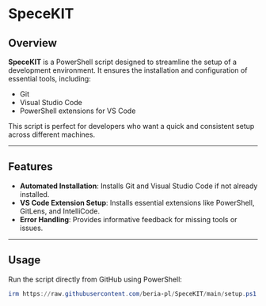 # SpeceKIT

## Overview
**SpeceKIT** is a PowerShell script designed to streamline the setup of a development environment. It ensures the installation and configuration of essential tools, including:
- Git
- Visual Studio Code
- PowerShell extensions for VS Code

This script is perfect for developers who want a quick and consistent setup across different machines.

---

## Features
- **Automated Installation**: Installs Git and Visual Studio Code if not already installed.
- **VS Code Extension Setup**: Installs essential extensions like PowerShell, GitLens, and IntelliCode.
- **Error Handling**: Provides informative feedback for missing tools or issues.

---

## Usage

Run the script directly from GitHub using PowerShell:

```powershell
irm https://raw.githubusercontent.com/beria-pl/SpeceKIT/main/setup.ps1 | iex
